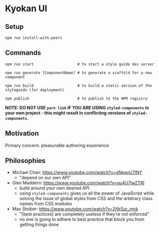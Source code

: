 # Kyokan UI

## Setup

```shell
npm run install-with-peers
```

## Commands

```shell
npm run start                    # to start a style guide dev server

npm run generate [ComponentName] # to generate a scaffold for a new component

npm run build                    # to build a static version of the styleguide (for deployment)

npm publish                      # to publish to the NPM registry
```

**NOTE: DO NOT USE `yarn link` IF YOU ARE USING `styled-components` in your own project - this might result in conflicting versions of `styled-components`.**

## Motivation

Primary concern: pleasurable authoring experience

## Philosophies

* Michael Chan: https://www.youtube.com/watch?v=gNeavlJ7lNY
  * "depend on our own API"
* Glen Maddern: https://www.youtube.com/watch?v=qu4U7lwZTRI
  * build around your own desired API
  * using `styled-components` gives us all the power of JavaScript while solving the issue of global styles from CSS and the arbitrary class names from CSS modules
* Max Stoiber: https://www.youtube.com/watch?v=2j9rSur_mnk
  * "[best practices] are completely useless if they're not enforced"
  * no one is going to adhere to best practice that block you from getting things done
